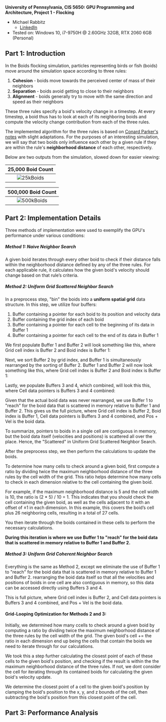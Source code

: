 **University of Pennsylvania, CIS 5650: GPU Programming and Architecture,
Project 1 - Flocking**

* Michael Rabbitz
  * [LinkedIn](https://www.linkedin.com/in/mike-rabbitz)
* Tested on: Windows 10, i7-9750H @ 2.60GHz 32GB, RTX 2060 6GB (Personal)

## Part 1: Introduction

In the Boids flocking simulation, particles representing birds or fish
(boids) move around the simulation space according to three rules:

1. **Cohesion** - boids move towards the perceived center of mass of their neighbors
2. **Separation** - boids avoid getting to close to their neighbors
3. **Alignment** - boids generally try to move with the same direction and speed as
their neighbors

These three rules specify a boid's velocity change in a timestep.
At every timestep, a boid thus has to look at each of its neighboring boids
and compute the velocity change contribution from each of the three rules.

The implemented algorithm for the three rules is based on [Conard Parker's notes](http://www.vergenet.net/~conrad/boids/pseudocode.html)
with slight adaptations. For the purposes of an interesting simulation,
we will say that two boids only influence each other by a given rule if they
are within the rule's **neighborhood distance** of each other, respectively.

Below are two outputs from the simulation, slowed down for easier viewing:

|25,000 Boid Count|
|:--:|
|![25kBoids](images/Debug_25kBoids_Coherent_100Scale.gif)|

|500,000 Boid Count|
|:--:|
|![500kBoids](images/Release_500kBoids_Coherent_500Scale.gif)|


## Part 2: Implementation Details
Three methods of implementation were used to exemplify the GPU's performance under various conditions:

##### Method 1: Naive Neighbor Search
A given boid iterates through every other boid to check if their distance falls within the neighborhood distance defined by any of the three rules.
For each applicable rule, it calculates how the given boid's velocity should change based on that rule’s criteria.

##### Method 2: Uniform Grid Scattered Neighbor Search
In a preprocess step, "bin" the boids into a **uniform spatial grid** data structure.
In this step, we utilize four buffers:
1. Buffer containing a pointer for each boid to its position and velocity data
2. Buffer containing the grid index of each boid
3. Buffer containing a pointer for each cell to the beginning of its data in Buffer 1
4. Buffer containing a pointer for each cell to the end of its data in Buffer 1

We first populate Buffer 1 and Buffer 2 will look something like this, where Grid cell index is Buffer 2 and Boid index is Buffer 1:


Next, we sort Buffer 2 by grid index, and Buffer 1 is simultaneously rearranged by the sorting of Buffer 2.
Buffer 1 and Buffer 2 will now look something like this, where Grid cell index is Buffer 2 and Boid index is Buffer 1:


Lastly, we populate Buffers 3 and 4, which combined, will look this this, where Cell data pointers is Buffers 3 and 4 combined:


Given that the actual boid data was never rearranged, we use Buffer 1 to "reach" for the boid data that is scattered in memory relative to Buffer 1 and Buffer 2.
This gives us the full picture, where Grid cell index is Buffer 2, Boid index is Buffer 1, Cell data pointers is Buffers 3 and 4 combined, and Pos + Vel is the boid data.

To summarize, pointers to boids in a single cell are contiguous in memory, but the boid data itself (velocities and positions) is scattered all over the place. Hence, the "Scattered" in Uniform Grid Scattered Neighbor Search.

After the preprocess step, we then perform the calculations to update the boids.

To determine how many cells to check around a given boid, first compute a ratio by dividing
twice the maximum neighborhood distance of the three rules by the cell width of the grid.
This ratio helps determine how many cells to check in each dimension relative to the cell containing the given boid.

For example, if the maximum neighborhood distance is 5 and the cell width is 10, the ratio is (2 * 5) / 10 = 1.
This indicates that you should check the cell containing the given boid, as well as the cells adjacent to it with an offset of ±1 in each dimension.
In this example, this covers the boid’s cell plus 26 neighboring cells, resulting in a total of 27 cells.

You then iterate through the boids contained in these cells to perform the necessary calculations.

**During this iteration is where we use Buffer 1 to "reach" for the boid data that is scattered in memory relative to Buffer 1 and Buffer 2.**

##### Method 3: Uniform Grid Coherent Neighbor Search
Everything is the same as Method 2, except we eliminate the use of Buffer 1 to "reach" for the boid data that is scattered in memory relative to Buffer 1 and Buffer 2.
rearranging the boid data itself so that all the velocities and positions of boids in one cell are also contiguous in memory, so this data can be accessed directly using Buffers 3 and 4.

This is full picture, where Grid cell index is Buffer 2, and Cell data pointers is Buffers 3 and 4 combined, and Pos + Vel is the boid data.

#### Grid-Looping Optimization for Methods 2 and 3:
Initially, we determined how many ccells to check around a given boid by computing a ratio by dividing twice the maximum neighborhood distance of the three rules by the cell width of the grid.
The given boid's cell += the ratio in each dimension end up being the cells that contain the boids we need to iterate through for our calculations.

We took this a step further calculating the closest point of each of these cells to the given boid's position, and checking if the result is within the the maximum neighborhood distance of the three rules.
If not, we dont consider the cell for iterating through its contained boids for calculating the given boid's velocity update.

We determine the closest point of a cell to the given boid's position by clamping the boid's position to the x, y, and z bounds of the cell, then subtracting the boid's position from this closest point of the cell.

## Part 3: Performance Analysis
